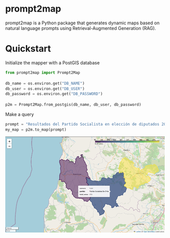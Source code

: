 # prompt2map

prompt2map is a Python package that generates dynamic maps based on natural language prompts using Retrieval-Augmented Generation (RAG).

# Quickstart

Initialize the mapper with a PostGIS database
```python
from prompt2map import Prompt2Map

db_name = os.environ.get("DB_NAME")
db_user = os.environ.get("DB_USER")
db_password = os.environ.get("DB_PASSWORD")

p2m = Prompt2Map.from_postgis(db_name, db_user, db_password)
```

Make a query
```python
prompt = "Resultados del Partido Socialista en elección de diputados 2017, comunas de Paredones, Lolol, Santa Cruz"
my_map = p2m.to_map(prompt)
```

![Screenshot of a web choropleth map with three polygons](docs/images/example_map.png)